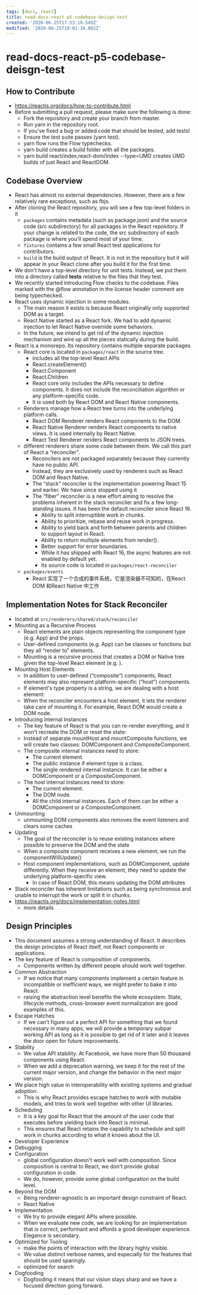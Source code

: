 ```yaml
---
tags: [docs, react]
title: read-docs-react-p5-codebase-deisgn-test
created: '2020-06-25T17:53:19.549Z'
modified: '2020-06-25T18:01:16.082Z'
---
```


# read-docs-react-p5-codebase-deisgn-test

## How to Contribute

- https://reactjs.org/docs/how-to-contribute.html   
- Before submitting a pull request, please make sure the following is done:
	- Fork the repository and create your branch from master.
	- Run yarn in the repository root.
	- If you've fixed a bug or added code that should be tested, add tests!
	- Ensure the test suite passes (yarn test). 
	- yarn flow runs the Flow typechecks.
	- yarn build creates a build folder with all the packages.
	- yarn build react/index,react-dom/index --type=UMD creates UMD builds of just React and ReactDOM.

## Codebase Overview

- React has almost no external dependencies. However, there are a few relatively rare exceptions, such as fbjs.
- After cloning the React repository, you will see a few top-level folders in it
	- `packages` contains metadata (such as package.json) and the source code (src subdirectory) for all packages in the React repository. 
	  If your change is related to the code, the src subdirectory of each package is where you'll spend most of your time.
	- `fixtures` contains a few small React test applications for contributors.
	- `build` is the build output of React. It is not in the repository but it will appear in your React clone after you build it for the first time.
- We don't have a top-level directory for unit tests. Instead, we put them into a directory called __tests__ relative to the files that they test.
- We recently started introducing Flow checks to the codebase. Files marked with the @flow annotation in the license header comment are being typechecked.
- React uses dynamic injection in some modules. 
	- The main reason it exists is because React originally only supported DOM as a target. 
	- React Native started as a React fork. We had to add dynamic injection to let React Native override some behaviors.
	- In the future, we intend to get rid of the dynamic injection mechanism and wire up all the pieces statically during the build.
- React is a monorepo. Its repository contains multiple separate packages
	-  React core is located in `packages/react` in the source tree. 
		-  includes all the top-level React APIs
		- React.createElement()
		- React.Component
		- React.Children
		- React core only includes the APIs necessary to define components. It does not include the reconciliation algorithm or any platform-specific code.
		- It is used both by React DOM and React Native components.
	- Renderers manage how a React tree turns into the underlying platform calls.
		- React DOM Renderer renders React components to the DOM. 
		- React Native Renderer renders React components to native views. It is used internally by React Native.
		- React Test Renderer renders React components to JSON trees.
	-  different renderers share some code between them. We call this part of React a “reconciler”.
		- Reconcilers are not packaged separately because they currently have no public API. 
		- Instead, they are exclusively used by renderers such as React DOM and React Native.
		- The “stack” reconciler is the implementation powering React 15 and earlier. We have since stopped using it
		- The “fiber” reconciler is a new effort aiming to resolve the problems inherent in the stack reconciler and fix a few long-standing issues. It has been the default reconciler since React 16.
			- Ability to split interruptible work in chunks.
			- Ability to prioritize, rebase and reuse work in progress.
			- Ability to yield back and forth between parents and children to support layout in React.
			- Ability to return multiple elements from render().
			- Better support for error boundaries.
			- While it has shipped with React 16, the async features are not enabled by default yet.
			- Its source code is located in `packages/react-reconciler`
	- `packages/events`
		- React 实现了一个合成的事件系统，它是渲染器不可知的，在React DOM 和React Native 中工作

## Implementation Notes for  Stack Reconciler

-  located at `src/renderers/shared/stack/reconciler`
- Mounting as a Recursive Process
	- React elements are plain objects representing the component type (e.g. App) and the props.
	- User-defined components (e.g. App) can be classes or functions but they all “render to” elements.
	- Mounting is a recursive process that creates a DOM or Native tree given the top-level React element (e.g. <App />).
- Mounting Host Elements
	- In addition to user-defined (“composite”) components, React elements may also represent platform-specific (“host”) components. 
	- If element's type property is a string, we are dealing with a host element:
	- When the reconciler encounters a host element, it lets the renderer take care of mounting it. For example, React DOM would create a DOM node.
- Introducing Internal Instances
	- The key feature of React is that you can re-render everything, and it won't recreate the DOM or reset the state:
	- Instead of separate mountHost and mountComposite functions, we will create two classes: DOMComponent and CompositeComponent.
	- The composite internal instances need to store:
		- The current element.
		- The public instance if element type is a class.
		- The single rendered internal instance. It can be either a DOMComponent or a CompositeComponent.
	- The host internal instances need to store:
		- The current element.
		- The DOM node.
		- All the child internal instances. Each of them can be either a DOMComponent or a CompositeComponent.
- Unmounting
	- unmounting DOM components also removes the event listeners and clears some caches
- Updating
	- The goal of the reconciler is to reuse existing instances where possible to preserve the DOM and the state
	- When a composite component receives a new element, we run the componentWillUpdate() 
	- Host component implementations, such as DOMComponent, update differently. When they receive an element, they need to update the underlying platform-specific view. 
		- In case of React DOM, this means updating the DOM attributes
- Stack reconciler has inherent limitations such as being synchronous and unable to interrupt the work or split it in chunks. 
- https://reactjs.org/docs/implementation-notes.html
	- more details

## Design Principles

- This document assumes a strong understanding of React. It describes the design principles of React itself, not React components or applications.
- The key feature of React is composition of components. 
	- Components written by different people should work well together. 
- Common Abstraction
	- If we notice that many components implement a certain feature in incompatible or inefficient ways, we might prefer to bake it into React. 
	-  raising the abstraction level benefits the whole ecosystem. State, lifecycle methods, cross-browser event normalization are good examples of this.
- Escape Hatches
	- If we can't figure out a perfect API for something that we found necessary in many apps, 
	   we will provide a temporary subpar working API as long as it is possible to get rid of it later and it leaves the door open for future improvements.
- Stability
	- We value API stability. At Facebook, we have more than 50 thousand components using React. 
	- When we add a deprecation warning, we keep it for the rest of the current major version, and change the behavior in the next major version.
- We place high value in interoperability with existing systems and gradual adoption.
	- This is why React provides escape hatches to work with mutable models, and tries to work well together with other UI libraries. 
- Scheduling
	- It is a key goal for React that the amount of the user code that executes before yielding back into React is minimal. 
	- This ensures that React retains the capability to schedule and split work in chunks according to what it knows about the UI.
- Developer Experience
- Debugging
- Configuration
	-  global configuration doesn't work well with composition. Since composition is central to React, we don't provide global configuration in code.
	- We do, however, provide some global configuration on the build level.
- Beyond the DOM
	- Being renderer-agnostic is an important design constraint of React.
	- React Native
- Implementation
	- We try to provide elegant APIs where possible. 
	- When we evaluate new code, we are looking for an implementation that is correct, performant and affords a good developer experience. Elegance is secondary.
- Optimized for Tooling
	- make the points of interaction with the library highly visible.
	- We value distinct verbose names, and especially for the features that should be used sparingly.
	- optimized for search
- Dogfooding
	- Dogfooding it means that our vision stays sharp and we have a focused direction going forward.


